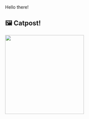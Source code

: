 Hello there!



## 🖼️ Catpost!

<sub>
    <img src="https://cdn2.thecatapi.com/images/2vd.jpg" height="256">
</sub>

